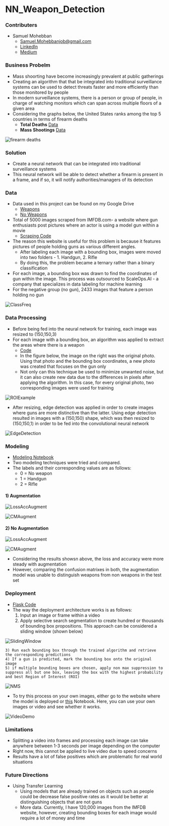 # NN_Weapon_Detection

### Contributers
- Samuel Mohebban
    - Samuel.Mohebbanjob@gmail.com
    - [LinkedIn](https://www.linkedin.com/in/samuel-mohebban-b50732139/)
    - [Medium](https://medium.com/@HeeebsInc)

### Business Probelm
- Mass shoorting have become increasingly prevalent at public gatherings 
- Creating an algorithm that that be integrated into traditional surveillance systems can be used to detect threats faster and more efficiently than those monitored by people 
- In modern surveillance systems, there is a person or group of people, in charge of watching monitors which can span across multiple floors of a given area
- Considering the graphs below, the United States ranks among the top 5 countries in terms of firearm deaths 
    - **Total Deaths** [Data](https://worldpopulationreview.com/country-rankings/gun-deaths-by-country)
    - **Mass Shootings** [Data](https://worldpopulationreview.com/country-rankings/mass-shootings-by-country)
    
![firearm deaths](figures/FirearmDeaths.png)

### Solution 
- Create a neural network that can be integrated into traditional surveillance systems 
- This neural network will be able to detect whether a firearm is present in a frame, and if so, it will notify authorities/managers of its detection

### Data 
- Data used in this project can be found on my Google Drive 
    - [Weapons](https://drive.google.com/file/d/1EZZKhCk0DK3S9zB53o3nWhKrZUbmN2Up/view?usp=sharing)
    - [No Weapons](https://drive.google.com/file/d/13PP-I6VdRt0mrVkquFxF_Y2HO6S1E0lR/view?usp=sharing)
- Total of 5000 images scraped from IMFDB.com- a website where gun enthusiasts post pictures where an actor is using a model gun within a movie 
    - [Scraping Code](Scraping)
- The reason this website is useful for this problem is because it features pictures of people holding guns as various different angles.
    - After labeling each image with a bounding box, images were moved into two folders - 1. Handgun, 2. Rifle
    - By doing this, the problem became a ternary rather than a binary classification 
- For each image, a bounding box was drawn to find the coordinates of gun within the image.  This process was outsourced to ScaleOps.AI - a company that specializes in data labeling for machine learning 
- For the negative group (no gun), 2433 images that feature a person holding no gun

![ClassFreq](Figures/ClassFreq.png)

### Data Processing 
- Before being fed into the neural network for training, each image was resized to (150,150,3)
- For each image with a bounding box, an algorithm was applied to extract the areas where there is a weapon
    - [Code](IOU_SlidingWindow.ipynb)
    - In the figure below, the image on the right was the original photo. Using that photo and the bounding box coordinates, a new photo was created that focuses on the gun only
    - Not only can this technique be used to minimize unwanted noise, but it can also create new data due to the differences in pixels after applying the algorithm.  In this case, for every original photo, two corresponding images were used for training 

![ROIExample](figures/ROIExample.png)

- After resizing, edge detection was applied in order to create images where guns are more distinctive than the latter.  Using edge detection resulted in images with a (150,150) shape, which was then resized to (150,150,1) in order to be fed into the convolutional neural network

![EdgeDetection](figures/EdgeDetection.png)

### Modeling 
- [Modeling Notebook](ModelingNotebook.ipynb)
- Two modeling techniques were tried and compared.
- The labels and their corresponding values are as follows: 
    - 0 = No weapon 
    - 1 = Handgun
    - 2 = Rifle
#### 1) Augmentation
![LossAccAugment](figures/CNNModelAugment.png)

![CMAugment](figures/CMAugment.png)

#### 2) No Augmentation 
![LossAccAugment](figures/CNNModelNoAugment.png)

![CMAugment](figures/CMNoAugment.png)

- Considering the results showsn above, the loss and accuracy were more steady with augmentation
- However, comparing the confusion matrixes in both, the augmentation model was unable to distinguish weapons from non weapons in the test set


### Deployment 
- [Flask Code](FlaskApp)
- The way the deployment architecture works is as follows: 
    1) Input an image or frame within a video 
    2) Apply selective search segmentation to create hundred or thousands of bounding box propositions.  This approach can be considered a sliding window (shown below)

![SlidingWindow](figures/SlidingWindow.gif)

    3) Run each bounding box through the trained algorithm and retrieve the corresponding predictions 
    4) If a gun is predicted, mark the bounding box onto the original image 
    5) if multiple bounding boxes are chosen, apply non max suppression to suppress all but one box, leaving the box with the highest probability and best Region of Interest (ROI)
    
![NMS](figures/NMS.png)

- To try this process on your own images, either go to the website where the model is deployed or [this](OpenCVTesting.ipynb) Notebook. Here, you can use your own images or video and see whether it works. 

![VideoDemo](figures/Demo.gif)


### Limitations
- Splitting a video into frames and processing each image can take anywhere between 1-3 seconds per image depending on the computer 
- Right now, this cannot be applied to live video due to speed concerns 
- Results have a lot of false positives which are problematic for real world situations

### Future Directions 
- Using Transfer Learning 
    - Using models that are already trained on objects such as people could be decrease false positive rates as it would be better at distinguishing objects that are not guns
    - More data.  Currently, I have 120,000 images from the IMFDB website, however, creating bounding boxes for each image would require a lot of money and time 
    
    
    
    



 

